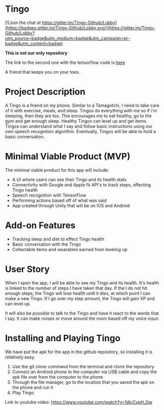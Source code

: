 # Tingo

[![Join the chat at https://gitter.im/Tingo-Github/Lobby](https://badges.gitter.im/Tingo-Github/Lobby.svg)](https://gitter.im/Tingo-Github/Lobby?utm_source=badge&utm_medium=badge&utm_campaign=pr-badge&utm_content=badge)

**This is not our only repository**

The link to the second one with the tensorflow code is [here](https://github.com/bseibo61/Tingo-TensorFlow)


A friend that keeps you on your toes.

# Project Description
 A Tingo is a friend on my phone.  Similar to a Tamagotchi, I need to take care of it with exercise, meals, and sleep.  Tingos do everything with me so if i'm sleeping, then they are too.  This encourages me to eat healthy, go to the gym and get enough sleep.  Healthy Tingos can level up and get items.
 Tingos can understand what I say and follow basic instructions using our own speech recognition algorithm.  Eventually, Tingos will be able to hold a basic conversation.
# Minimal Viable Product (MVP)
 The minimal viable product for this app will include:
  - A UI where users can see their Tingo and its health stats
  - Connectivity with Google and Apple fit API's to track steps, affecting Tingo health
  - Speech recognition with TensorFlow
  - Performing actions based off of what was said
  - App created through Unity that will be on IOS and Android

# Add-on Features
 - Tracking sleep and diet to effect Tingo health
 - Basic conversation with the Tingo
 - Collectable items and wearables earned from leveling up

 # User Story

When I open the app, I will be able to see my Tingo and its health.  It's health is linked to the number of steps I have taken that day.  If the I do not hit enough steps, the Tingo will lose health until it dies, at which point I can make a new Tingo.  If I go over my step amount, the Tingo will gain XP and can level up.

It will also be possible to talk to the Tingo and have it react to the words that I say.  It can make noises or move around the room based off my voice input.

# Installing and Playing Tingo

We have put the apk for the app in the github repository, so installing it is relatively easy.

1. Use the git clone command from the terminal and clone the repository 
2. Connect an Android phone to the computer via USB cable and copy the apk file over from the computer to the phone
3. Through the file manager, go to the location that you saved the apk on the phone and run it
4. Play Tingo

Link to youtube video: https://www.youtube.com/watch?v=1dlcCvpH_Gw

